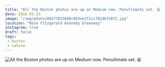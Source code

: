 ```yaml
---
title: "All the Boston photos are up on Medium now. Penultimate set. 😫"
date: 2016-03-23
image: "/img/photo/80277833696c955ee2f1cc782db33872.jpg"
location: "Rose Fitzgerald Kennedy Greenway"
instagram: true
draft: false
tags:
 - boston
 - nature
---
```


![All the Boston photos are up on Medium now. Penultimate set. 😫](/img/photo/80277833696c955ee2f1cc782db33872.jpg)
